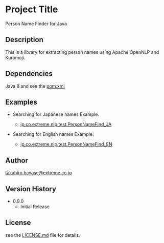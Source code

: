 # Project Title
Person Name Finder for Java

## Description
This is a library for extracting person names using Apache OpenNLP and Kuromoji.

## Dependencies
Java 8 and see the [pom.xml](/pom.xml)

## Examples
* Searching for Japanese names Example.
  * [jp.co.extreme.nlp.test.PersonNameFind_JA](/src/test/java/jp/co/extreme/nlp/test/PersonNameFind_JA.java)

* Searching for English names Example.
  * [jp.co.extreme.nlp.test.PersonNameFind_EN](/src/test/java/jp/co/extreme/nlp/test/PersonNameFind_EN.java)

## Author
takahiro.hayase@extreme.co.jp

## Version History
* 0.9.0
    * Initial Release

## License
see the [LICENSE.md](/LICENSE.md) file for details.
